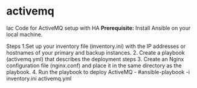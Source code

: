 # activemq
Iac Code for ActiveMQ setup with HA
**Prerequisite:**
Install Ansible on your local machine.

Steps
1.Set up your inventory file (inventory.ini) with the IP addresses or hostnames of your primary and backup instances.
2. Create a playbook (activemq.yml) that describes the deployment steps
3. Create an Nginx configuration file (nginx.conf) and place it in the same directory as the playbook.
4. Run the playbook to deploy ActiveMQ - 
#ansible-playbook -i inventory.ini activemq.yml

